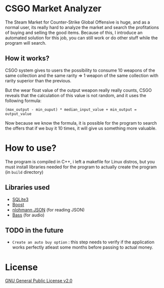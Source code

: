 # CSGO Market Analyzer

The Steam Market for Counter-Strike Global Offensive is huge, and as a normal user, its really hard to analyze the market and search the profitations of buying and selling the good items.
Because of this, I introduce an automated solution for this job, you can still work or do other stuff while the program will search.

## How it works?

CSGO system gives to users the possibility to consume 10 weapons of the same collection and the same rarity => 1 weapon of the same collection with rarity superior than the previous.

But the wear float value of the output weapon really really counts, CSGO reveals that the calculation of this value is not random, and it uses the following formula:

`(max_output - min_ouput) * median_input_value + min_output = output_value`

Now because we know the formula, it is possible for the program to search the offers that if we buy it 10 times, it will give us something more valuable.

# How to use?

The program is compiled in C++, i left a makefile for Linux distros, but you must install libraries needed for the program to actually create the program (in `build` directory)

## Libraries used

- [SQLite3](https://sqlite.org/cintro.html)
- [Boost](https://www.boost.org/)
- [nlohmann JSON](https://github.com/nlohmann/json) (for reading JSON)
- [Bass](https://www.un4seen.com/) (for audio)

## TODO in the future

- `Create an auto buy option` : this step needs to verify if the application works perfectly atleast some months before passing to actual money.

# License
[GNU General Public License v2.0](LICENSE)
